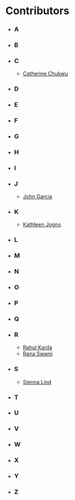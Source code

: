# Contributors

- ### **A**
- ### **B**
- ### **C**
  - [Catherine Chukwu](https://github.com/kjcatherine)
- ### **D**
- ### **E**
- ### **F**
- ### **G**
- ### **H**
- ### **I**
- ### **J**
  - [John Garcia](https://github.com/almostJohn)
- ### **K**
  - [Kathleen Jogno](https://github.com/redKath)
- ### **L**
- ### **M**
- ### **N**
- ### **O**
- ### **P**
- ### **Q**
- ### **R**
  - [Rahul Karda](https://github.com/rahulkarda)
  - [Rana Swami](https://github.com/ranaswami)
- ### **S**
  - [Sienna Lind](https://github.com/siennalind)
- ### **T**
- ### **U**
- ### **V**
- ### **W**
- ### **X**
- ### **Y**
- ### **Z**
